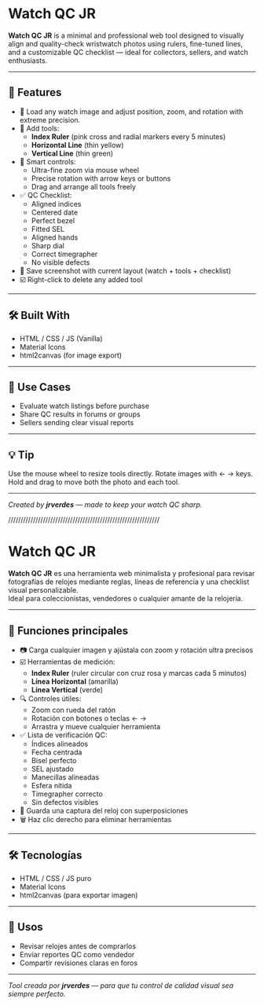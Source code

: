 # Watch QC JR

**Watch QC JR** is a minimal and professional web tool designed to visually align and quality-check wristwatch photos using rulers, fine-tuned lines, and a customizable QC checklist — ideal for collectors, sellers, and watch enthusiasts.

---

## 🚀 Features

- 📸 Load any watch image and adjust position, zoom, and rotation with extreme precision.
- 🎯 Add tools:
  - **Index Ruler** (pink cross and radial markers every 5 minutes)
  - **Horizontal Line** (thin yellow)
  - **Vertical Line** (thin green)
- 🧠 Smart controls:
  - Ultra-fine zoom via mouse wheel
  - Precise rotation with arrow keys or buttons
  - Drag and arrange all tools freely
- ✅ QC Checklist:
  - Aligned indices
  - Centered date
  - Perfect bezel
  - Fitted SEL
  - Aligned hands
  - Sharp dial
  - Correct timegrapher
  - No visible defects
- 💾 Save screenshot with current layout (watch + tools + checklist)
- ☑️ Right-click to delete any added tool

---

## 🛠️ Built With

- HTML / CSS / JS (Vanilla)
- Material Icons
- html2canvas (for image export)

---

## 🎯 Use Cases

- Evaluate watch listings before purchase
- Share QC results in forums or groups
- Sellers sending clear visual reports

---

## 💡 Tip

Use the mouse wheel to resize tools directly. 
Rotate images with ← → keys.
Hold and drag to move both the photo and each tool.

---

_Created by **jrverdes** — made to keep your watch QC sharp._

///////////////////////////////////////////////////////////// 

# Watch QC JR

**Watch QC JR** es una herramienta web minimalista y profesional para revisar fotografías de relojes mediante reglas, líneas de referencia y una checklist visual personalizable.  
Ideal para coleccionistas, vendedores o cualquier amante de la relojería.

---

## 🚀 Funciones principales

- 📷 Carga cualquier imagen y ajústala con zoom y rotación ultra precisos
- ☑️ Herramientas de medición:
  - **Index Ruler** (ruler circular con cruz rosa y marcas cada 5 minutos)
  - **Línea Horizontal** (amarilla)
  - **Línea Vertical** (verde)
- 🔍 Controles útiles:
  - Zoom con rueda del ratón
  - Rotación con botones o teclas ← →
  - Arrastra y mueve cualquier herramienta
- ✅ Lista de verificación QC:
  - Índices alineados
  - Fecha centrada
  - Bisel perfecto
  - SEL ajustado
  - Manecillas alineadas
  - Esfera nítida
  - Timegrapher correcto
  - Sin defectos visibles
- 💾 Guarda una captura del reloj con superposiciones
- 🗑️ Haz clic derecho para eliminar herramientas

---

## 🛠️ Tecnologías

- HTML / CSS / JS puro
- Material Icons
- html2canvas (para exportar imagen)

---

## 🎯 Usos

- Revisar relojes antes de comprarlos
- Enviar reportes QC como vendedor
- Compartir revisiones claras en foros

---

_Tool creada por **jrverdes** — para que tu control de calidad visual sea siempre perfecto._



